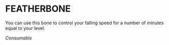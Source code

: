 # FEATHERBONE

You can use this bone to control your falling speed for a number of minutes equal to your level.

*Consumable*